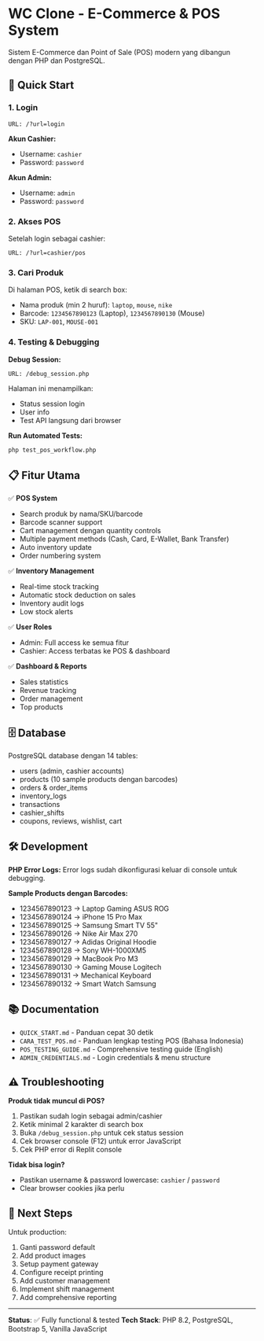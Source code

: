 # WC Clone - E-Commerce & POS System

Sistem E-Commerce dan Point of Sale (POS) modern yang dibangun dengan PHP dan PostgreSQL.

## 🚀 Quick Start

### 1. Login
```
URL: /?url=login
```

**Akun Cashier:**
- Username: `cashier`
- Password: `password`

**Akun Admin:**
- Username: `admin`  
- Password: `password`

### 2. Akses POS
Setelah login sebagai cashier:
```
URL: /?url=cashier/pos
```

### 3. Cari Produk
Di halaman POS, ketik di search box:
- Nama produk (min 2 huruf): `laptop`, `mouse`, `nike`
- Barcode: `1234567890123` (Laptop), `1234567890130` (Mouse)
- SKU: `LAP-001`, `MOUSE-001`

### 4. Testing & Debugging

**Debug Session:**
```
URL: /debug_session.php
```
Halaman ini menampilkan:
- Status session login
- User info  
- Test API langsung dari browser

**Run Automated Tests:**
```bash
php test_pos_workflow.php
```

## 📋 Fitur Utama

✅ **POS System**
- Search produk by nama/SKU/barcode
- Barcode scanner support
- Cart management dengan quantity controls
- Multiple payment methods (Cash, Card, E-Wallet, Bank Transfer)
- Auto inventory update
- Order numbering system

✅ **Inventory Management**
- Real-time stock tracking
- Automatic stock deduction on sales
- Inventory audit logs
- Low stock alerts

✅ **User Roles**
- Admin: Full access ke semua fitur
- Cashier: Access terbatas ke POS & dashboard

✅ **Dashboard & Reports**
- Sales statistics
- Revenue tracking
- Order management
- Top products

## 🗄️ Database

PostgreSQL database dengan 14 tables:
- users (admin, cashier accounts)
- products (10 sample products dengan barcodes)
- orders & order_items
- inventory_logs
- transactions
- cashier_shifts
- coupons, reviews, wishlist, cart

## 🛠️ Development

**PHP Error Logs:**
Error logs sudah dikonfigurasi keluar di console untuk debugging.

**Sample Products dengan Barcodes:**
- 1234567890123 → Laptop Gaming ASUS ROG
- 1234567890124 → iPhone 15 Pro Max
- 1234567890125 → Samsung Smart TV 55"
- 1234567890126 → Nike Air Max 270
- 1234567890127 → Adidas Original Hoodie  
- 1234567890128 → Sony WH-1000XM5
- 1234567890129 → MacBook Pro M3
- 1234567890130 → Gaming Mouse Logitech
- 1234567890131 → Mechanical Keyboard
- 1234567890132 → Smart Watch Samsung

## 📚 Documentation

- `QUICK_START.md` - Panduan cepat 30 detik
- `CARA_TEST_POS.md` - Panduan lengkap testing POS (Bahasa Indonesia)
- `POS_TESTING_GUIDE.md` - Comprehensive testing guide (English)
- `ADMIN_CREDENTIALS.md` - Login credentials & menu structure

## ⚠️ Troubleshooting

**Produk tidak muncul di POS?**
1. Pastikan sudah login sebagai admin/cashier
2. Ketik minimal 2 karakter di search box
3. Buka `/debug_session.php` untuk cek status session
4. Cek browser console (F12) untuk error JavaScript
5. Cek PHP error di Replit console

**Tidak bisa login?**
- Pastikan username & password lowercase: `cashier` / `password`
- Clear browser cookies jika perlu

## 🎯 Next Steps

Untuk production:
1. Ganti password default
2. Add product images
3. Setup payment gateway
4. Configure receipt printing
5. Add customer management
6. Implement shift management
7. Add comprehensive reporting

---

**Status**: ✅ Fully functional & tested
**Tech Stack**: PHP 8.2, PostgreSQL, Bootstrap 5, Vanilla JavaScript
